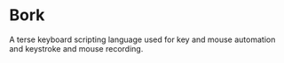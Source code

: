 # Bork
A terse keyboard scripting language used for key and mouse automation and keystroke and mouse recording.